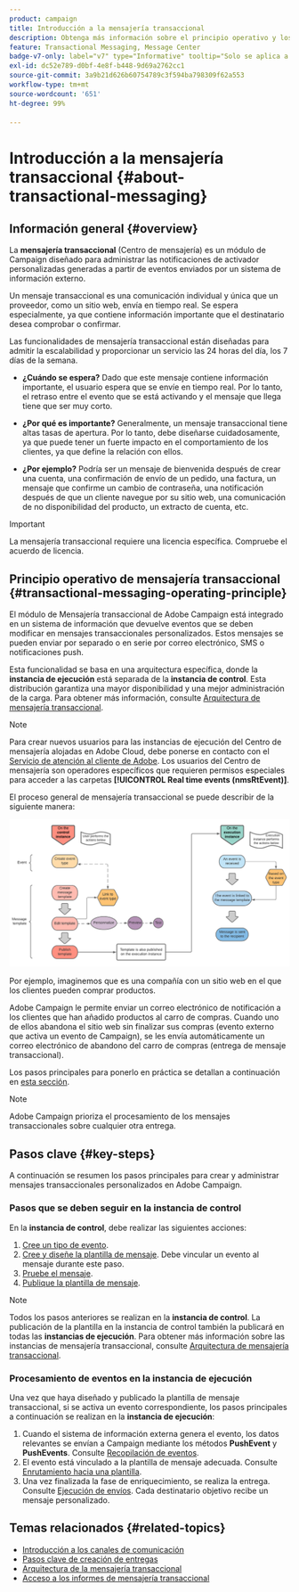 ```yaml
---
product: campaign
title: Introducción a la mensajería transaccional
description: Obtenga más información sobre el principio operativo y los pasos clave de la mensajería transaccional de Adobe Campaign Classic
feature: Transactional Messaging, Message Center
badge-v7-only: label="v7" type="Informative" tooltip="Solo se aplica a Campaign Classic v7"
exl-id: dc52e789-d0bf-4e8f-b448-9d69a2762cc1
source-git-commit: 3a9b21d626b60754789c3f594ba798309f62a553
workflow-type: tm+mt
source-wordcount: '651'
ht-degree: 99%

---
```



# Introducción a la mensajería transaccional {#about-transactional-messaging}



## Información general {#overview}

La **mensajería transaccional** (Centro de mensajería) es un módulo de Campaign diseñado para administrar las notificaciones de activador personalizadas generadas a partir de eventos enviados por un sistema de información externo.

Un mensaje transaccional es una comunicación individual y única que un proveedor, como un sitio web, envía en tiempo real. Se espera especialmente, ya que contiene información importante que el destinatario desea comprobar o confirmar.

Las funcionalidades de mensajería transaccional están diseñadas para admitir la escalabilidad y proporcionar un servicio las 24 horas del día, los 7 días de la semana.

* **¿Cuándo se espera?** Dado que este mensaje contiene información importante, el usuario espera que se envíe en tiempo real. Por lo tanto, el retraso entre el evento que se está activando y el mensaje que llega tiene que ser muy corto.

* **¿Por qué es importante?** Generalmente, un mensaje transaccional tiene altas tasas de apertura. Por lo tanto, debe diseñarse cuidadosamente, ya que puede tener un fuerte impacto en el comportamiento de los clientes, ya que define la relación con ellos.

* **¿Por ejemplo?** Podría ser un mensaje de bienvenida después de crear una cuenta, una confirmación de envío de un pedido, una factura, un mensaje que confirme un cambio de contraseña, una notificación después de que un cliente navegue por su sitio web, una comunicación de no disponibilidad del producto, un extracto de cuenta, etc.

>[!IMPORTANT]
>
>La mensajería transaccional requiere una licencia específica. Compruebe el acuerdo de licencia.

<!--Before starting with transactional messaging, make sure you read the corresponding [best practices and limitations]().-->

## Principio operativo de mensajería transaccional {#transactional-messaging-operating-principle}

El módulo de Mensajería transaccional de Adobe Campaign está integrado en un sistema de información que devuelve eventos que se deben modificar en mensajes transaccionales personalizados. Estos mensajes se pueden enviar por separado o en serie por correo electrónico, SMS o notificaciones push.

Esta funcionalidad se basa en una arquitectura específica, donde la **instancia de ejecución** está separada de la **instancia de control**. Esta distribución garantiza una mayor disponibilidad y una mejor administración de la carga. Para obtener más información, consulte [Arquitectura de mensajería transaccional](../../message-center/using/transactional-messaging-architecture.md).

>[!NOTE]
>
>Para crear nuevos usuarios para las instancias de ejecución del Centro de mensajería alojadas en Adobe Cloud, debe ponerse en contacto con el [Servicio de atención al cliente de Adobe](https://helpx.adobe.com/es/enterprise/admin-guide.html/enterprise/using/support-for-experience-cloud.ug.html). Los usuarios del Centro de mensajería son operadores específicos que requieren permisos especiales para acceder a las carpetas **[!UICONTROL Real time events (nmsRtEvent)]**.

El proceso general de mensajería transaccional se puede describir de la siguiente manera:

![](assets/transactional-msg-overview.png)

Por ejemplo, imaginemos que es una compañía con un sitio web en el que los clientes pueden comprar productos.

Adobe Campaign le permite enviar un correo electrónico de notificación a los clientes que han añadido productos al carro de compras. Cuando uno de ellos abandona el sitio web sin finalizar sus compras (evento externo que activa un evento de Campaign), se les envía automáticamente un correo electrónico de abandono del carro de compras (entrega de mensaje transaccional).

Los pasos principales para ponerlo en práctica se detallan a continuación en [esta sección](#key-steps).

>[!NOTE]
>
>Adobe Campaign prioriza el procesamiento de los mensajes transaccionales sobre cualquier otra entrega.

## Pasos clave {#key-steps}

A continuación se resumen los pasos principales para crear y administrar mensajes transaccionales personalizados en Adobe Campaign.

### Pasos que se deben seguir en la instancia de control

En la **instancia de control**, debe realizar las siguientes acciones:

1. [Cree un tipo de evento](../../message-center/using/creating-event-types.md).
1. [Cree y diseñe la plantilla de mensaje](../../message-center/using/creating-the-message-template.md). Debe vincular un evento al mensaje durante este paso.
1. [Pruebe el mensaje](../../message-center/using/testing-message-templates.md).
1. [Publique la plantilla de mensaje](../../message-center/using/publishing-message-templates.md).

>[!NOTE]
>
>Todos los pasos anteriores se realizan en la **instancia de control**. La publicación de la plantilla en la instancia de control también la publicará en todas las **instancias de ejecución**. Para obtener más información sobre las instancias de mensajería transaccional, consulte [Arquitectura de mensajería transaccional](../../message-center/using/transactional-messaging-architecture.md).

### Procesamiento de eventos en la instancia de ejecución

Una vez que haya diseñado y publicado la plantilla de mensaje transaccional, si se activa un evento correspondiente, los pasos principales a continuación se realizan en la **instancia de ejecución**:

1. Cuando el sistema de información externa genera el evento, los datos relevantes se envían a Campaign mediante los métodos **PushEvent** y **PushEvents**. Consulte [Recopilación de eventos](../../message-center/using/about-event-processing.md#event-collection).
1. El evento está vinculado a la plantilla de mensaje adecuada. Consulte [Enrutamiento hacia una plantilla](../../message-center/using/about-event-processing.md#routing-towards-a-template).
1. Una vez finalizada la fase de enriquecimiento, se realiza la entrega. Consulte [Ejecución de envíos](../../message-center/using/delivery-execution.md). Cada destinatario objetivo recibe un mensaje personalizado.

## Temas relacionados {#related-topics}

* [Introducción a los canales de comunicación](../../delivery/using/communication-channels.md)
* [Pasos clave de creación de entregas](../../delivery/using/steps-about-delivery-creation-steps.md)
* [Arquitectura de la mensajería transaccional](../../message-center/using/transactional-messaging-architecture.md)
* [Acceso a los informes de mensajería transaccional](../../message-center/using/about-transactional-messaging-reports.md)
